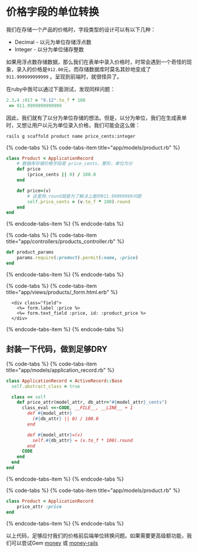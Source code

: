 # 价格字段的单位转换

我们在存储一个产品的价格时，字段类型的设计可以有以下几种：

* Decimal - 以元为单位存储浮点数
* Integer - 以分为单位储存整数

如果用浮点数存储数据，那么我们在表单中录入价格时，时常会遇到一个奇怪的现象，录入的价格是`912.00`元，而存储数据库时莫名其妙地变成了`911.999999999999` 。呈现到前端时，就很怪异了。

在ruby中我可以通过下面测试，发现同样问题：

```ruby
2.3.4 :017 > "9.12".to_f * 100
 => 911.9999999999999
```

因此，我们就有了以分为单位存储的想法。但是，以分为单位，我们在生成表单时，又想让用户以元为单位录入价格，我们可能会这么做：

```bash
rails g scaffold product name price_cents:integer
```

{% code-tabs %}
{% code-tabs-item title="app/models/product.rb" %}
```ruby
class Product < ApplicationRecord
    # 数据库存储价格字段是 price_cents，整形，单位为分
    def price
        (price_cents || 0) / 100.0
    end

    def price=(v)
        # 这里用.round就是为了解决上面的911.99999999问题
        self.price_cents = (v.to_f * 100).round
    end
end
```
{% endcode-tabs-item %}
{% endcode-tabs %}

{% code-tabs %}
{% code-tabs-item title="app/controllers/products\_controller.rb" %}
```ruby
def product_params
    params.require(:product).permit(:name, :price)
end
```
{% endcode-tabs-item %}
{% endcode-tabs %}

{% code-tabs %}
{% code-tabs-item title="app/views/products/\_form.html.erb" %}
```markup
  <div class="field">
    <%= form.label :price %>
    <%= form.text_field :price, id: :product_price %>
  </div>
```
{% endcode-tabs-item %}
{% endcode-tabs %}

## 封装一下代码，做到足够DRY

{% code-tabs %}
{% code-tabs-item title="app/models/application\_record.rb" %}
```ruby
class ApplicationRecord < ActiveRecord::Base
  self.abstract_class = true

  class << self
    def price_attr(model_attr, db_attr="#{model_attr}_cents")
      class_eval <<-CODE, __FILE__, __LINE__ + 1
        def #{model_attr}
          (#{db_attr} || 0) / 100.0
        end

        def #{model_attr}=(v)
          self.#{db_attr} = (v.to_f * 100).round
        end
      CODE
    end
  end
end
```
{% endcode-tabs-item %}
{% endcode-tabs %}

{% code-tabs %}
{% code-tabs-item title="app/models/product.rb" %}
```ruby
class Product < ApplicationRecord
    price_attr :price
end
```
{% endcode-tabs-item %}
{% endcode-tabs %}

以上代码，足够应付我们的价格前后端单位转换问题。如果需要更高级额功能，我们可以尝试Gem [money](https://github.com/RubyMoney/money) 或 [money-rails](https://github.com/RubyMoney/money-rails)

